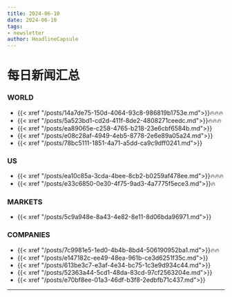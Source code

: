 ```yaml
---
title: 2024-06-10
date: 2024-06-10
tags: 
- newsletter
author: HeadlineCapsule
---
```


# 每日新闻汇总

### WORLD

- {{< xref "/posts/14a7de75-150d-4064-93c8-986819b1753e.md">}}🔥🔥🔥
- {{< xref "/posts/5a523bd1-cd2d-411f-8de2-4808271ceedc.md">}}🔥🔥🔥
- {{< xref "/posts/ea89065e-c258-4765-b218-23e6cbf6584b.md">}}
- {{< xref "/posts/e08c28af-4949-4eb5-8778-2e6e89a05a24.md">}}
- {{< xref "/posts/78bc5111-1851-4a71-a5dd-ca9c9dff0241.md">}}

### US

- {{< xref "/posts/ea10c85a-3cda-4bee-8cb2-b0259af478ee.md">}}🔥🔥🔥
- {{< xref "/posts/e33c6850-0e30-4f75-9ad3-4a7775f5ece3.md">}}🔥

### MARKETS

- {{< xref "/posts/5c9a948e-8a43-4e82-8e11-8d06bda96971.md">}}

### COMPANIES

- {{< xref "/posts/7c9981e5-1ed0-4b4b-8bd4-506190952ba1.md">}}🔥🔥
- {{< xref "/posts/e147182c-ee49-48ea-961b-ce3d6251f35c.md">}}
- {{< xref "/posts/613be3c7-e3af-4e34-bc75-1c3e9d934c44.md">}}
- {{< xref "/posts/52363a44-5cd1-48da-83cd-97cf2563204e.md">}}
- {{< xref "/posts/e70bf8ee-01a3-46df-b3f8-2edbfb71c437.md">}}

---

